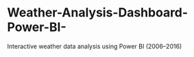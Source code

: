 # Weather-Analysis-Dashboard-Power-BI-
Interactive weather data analysis using Power BI (2006–2016)
